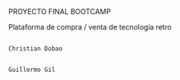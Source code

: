 PROYECTO FINAL BOOTCAMP

Plataforma de compra / venta de tecnología retro

                                                                                         Christian Dobao

                                                                                         Guillermo Gil
